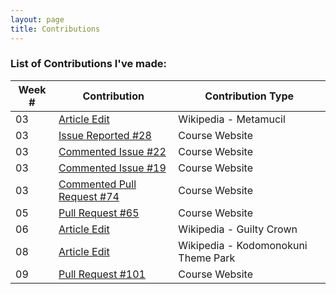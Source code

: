 ```yaml
---
layout: page  
title: Contributions  
---
```


### List of Contributions I've made:  
  
| Week # 	| Contribution                                                                          	| Contribution Type                   	|
|--------	|---------------------------------------------------------------------------------------	|-------------------------------------	|
| 03     	| [Article Edit](https://en.wikipedia.org/wiki/Special:Contributions/64_oz_wine_glass) 	| Wikipedia - Metamucil               	|
| 03     	| [Issue Reported #28](https://github.com/joannakl/cs480_s18/issues/28)                 	| Course Website                      	|
| 03     	| [Commented Issue #22](https://github.com/joannakl/cs480_s18/issues/22)                	| Course Website                      	|
| 03     	| [Commented Issue #19](https://github.com/joannakl/cs480_s18/issues/19)                	| Course Website                      	|
| 03     	| [Commented Pull Request #74](https://github.com/joannakl/cs480_s18/pull/74)           	| Course Website                      	|
| 05     	| [Pull Request #65](https://github.com/joannakl/cs480_s18/pull/65)                     	| Course Website                      	|
| 06     	| [Article Edit](https://en.wikipedia.org/wiki/Special:Contributions/64_oz_wine_glass)  	| Wikipedia - Guilty Crown            	|
| 08     	| [Article Edit](https://en.wikipedia.org/wiki/Special:Contributions/64_oz_wine_glass)  	| Wikipedia - Kodomonokuni Theme Park 	|
| 09     	| [Pull Request #101](https://github.com/joannakl/cs480_s18/pull/101)                   	| Course Website                      	|